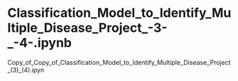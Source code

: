 # Classification_Model_to_Identify_Multiple_Disease_Project_-3-_-4-.ipynb
Copy_of_Copy_of_Classification_Model_to_Identify_Multiple_Disease_Project_(3)_(4).ipyn
